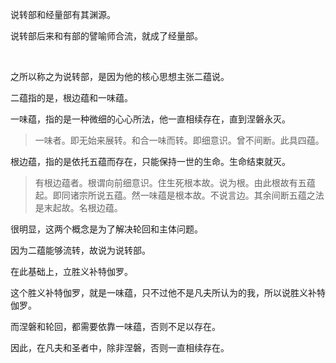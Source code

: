 <p>说转部和经量部有其渊源。</p><p>说转部后来和有部的譬喻师合流，就成了经量部。</p><p><br></p><p>之所以称之为说转部，是因为他的核心思想主张二蕴说。</p><p>二蕴指的是，根边蕴和一味蕴。</p><p>一味蕴，指的是一种微细的心心所法，他一直相续存在，直到涅磐永灭。</p><blockquote>一味者。即无始来展转。和合一味而转。即细意识。曾不间断。此具四蕴。</blockquote><p>根边蕴，指的是依托五蕴而存在，只能保持一世的生命。生命结束就灭。</p><blockquote>有根边蕴者。根谓向前细意识。住生死根本故。说为根。由此根故有五蕴起。即同诸宗所说五蕴。然一味蕴是根本故。不说言边。其余间断五蕴之法是末起故。名根边蕴。</blockquote><p>很明显，这两个概念是为了解决轮回和主体问题。</p><p>因为二蕴能够流转，故说为说转部。</p><p>在此基础上，立胜义补特伽罗。</p><p>这个胜义补特伽罗，就是一味蕴，只不过他不是凡夫所认为的我，所以说胜义补特伽罗。</p><p>而涅磐和轮回，都需要依靠一味蕴，否则不足以存在。</p><p>因此，在凡夫和圣者中，除非涅磐，否则一直相续存在。</p><p></p><p></p>